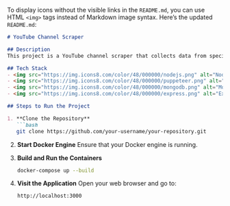 To display icons without the visible links in the `README.md`, you can use HTML `<img>` tags instead of Markdown image syntax. Here’s the updated `README.md`:

```markdown
# YouTube Channel Scraper

## Description
This project is a YouTube channel scraper that collects data from specified YouTube channels.

## Tech Stack
- <img src="https://img.icons8.com/color/48/000000/nodejs.png" alt="Node.js" width="24"/> **Node.js**
- <img src="https://img.icons8.com/color/48/000000/puppeteer.png" alt="Puppeteer" width="24"/> **Puppeteer**
- <img src="https://img.icons8.com/color/48/000000/mongodb.png" alt="MongoDB" width="24"/> **MongoDB**
- <img src="https://img.icons8.com/color/48/000000/express.png" alt="Express" width="24"/> **Express**

## Steps to Run the Project

1. **Clone the Repository**
   ```bash
   git clone https://github.com/your-username/your-repository.git
   ```

2. **Start Docker Engine**
   Ensure that your Docker engine is running.

3. **Build and Run the Containers**
   ```bash
   docker-compose up --build
   ```

4. **Visit the Application**
   Open your web browser and go to:
   ```
   http://localhost:3000
   ```
```

